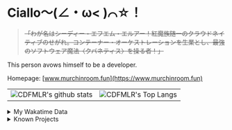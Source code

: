# Ciallo～(∠・ω< )⌒☆！

> ~~「わが名はシーディー・エフエム・エルアー！紅魔族随一のクラウドネイティブのせがれ。コンテーナー・オーケストレーションを生業とし、最強のソフトウェア魔法〈クバネティス〉を操る者！」~~

This person avows himself to be a developer.

Homepage: [www.murchinroom.fun](https://www.murchinroom.fun)

<!-- <details> -->
 
<!-- <summary>My GitHub Stats</summary> -->

<!-- [![CDFMLR's github stats](https://github-readme-stats.vercel.app/api?username=cdfmlr&count_private=true&show_icons=true&hide_rank=true&hide=contribs)](https://github.com/anuraghazra/github-readme-stats)   ![CDFMLR's Top Langs](https://github-readme-stats.vercel.app/api/top-langs/?username=cdfmlr&layout=compact&hide=jupyter%20notebook,stylus,tex) -->

<table>
	<tr>
		<td valign="center">
    		<img src="https://github-readme-stats.vercel.app/api?username=cdfmlr&count_private=true&show_icons=true&hide_rank=true&hide=contribs" alt="CDFMLR's github stats" />
		</td>
		<td valign="center">
    		<img src="https://github-readme-stats.vercel.app/api/top-langs/?username=cdfmlr&layout=compact&hide=jupyter%20notebook,stylus,tex" alt="CDFMLR's Top Langs" />
		</td>
	</tr>
</table>

<!-- </details>  -->


<details>

<summary>My Wakatime Data</summary>

<!--START_SECTION:waka-->
![Lines of code](https://img.shields.io/badge/From%20Hello%20World%20I%27ve%20Written-11.0%20million%20lines%20of%20code-blue)

**🐱 My GitHub Data** 

> 📦 895.7 kB Used in GitHub's Storage 
 > 
> 🏆 761 Contributions in the Year 2025
 > 
> 🚫 Not Opted to Hire
 > 
> 📜 99 Public Repositories 
 > 
> 🔑 37 Private Repositories 
 > 
**I'm an Early 🐤** 

```text
🌞 Morning                2530 commits        ██████░░░░░░░░░░░░░░░░░░░   23.48 % 
🌆 Daytime                4887 commits        ███████████░░░░░░░░░░░░░░   45.35 % 
🌃 Evening                3283 commits        ████████░░░░░░░░░░░░░░░░░   30.47 % 
🌙 Night                  75 commits          ░░░░░░░░░░░░░░░░░░░░░░░░░   00.70 % 
```
📅 **I'm Most Productive on Tuesday** 

```text
Monday                   1479 commits        ███░░░░░░░░░░░░░░░░░░░░░░   13.73 % 
Tuesday                  1916 commits        ████░░░░░░░░░░░░░░░░░░░░░   17.78 % 
Wednesday                1849 commits        ████░░░░░░░░░░░░░░░░░░░░░   17.16 % 
Thursday                 1568 commits        ████░░░░░░░░░░░░░░░░░░░░░   14.55 % 
Friday                   1598 commits        ████░░░░░░░░░░░░░░░░░░░░░   14.83 % 
Saturday                 1287 commits        ███░░░░░░░░░░░░░░░░░░░░░░   11.94 % 
Sunday                   1078 commits        ██░░░░░░░░░░░░░░░░░░░░░░░   10.00 % 
```


📊 **This Week I Spent My Time On** 

```text
💬 Programming Languages: 
No Activity Tracked This Week
```

**I Mostly Code in Go** 

```text
Python                   21 repos            ████░░░░░░░░░░░░░░░░░░░░░   17.80 % 
TeX                      8 repos             ██░░░░░░░░░░░░░░░░░░░░░░░   06.78 % 
Rust                     5 repos             █░░░░░░░░░░░░░░░░░░░░░░░░   04.24 % 
Shell                    4 repos             █░░░░░░░░░░░░░░░░░░░░░░░░   03.39 % 
JavaScript               1 repo              ░░░░░░░░░░░░░░░░░░░░░░░░░   00.85 % 
```




 Last Updated on 13/08/2025 02:03:31 UTC
<!--END_SECTION:waka-->

</details>

<details>

<summary>Known Projects</summary>

[![Star History Chart](https://api.star-history.com/svg?repos=cdfmlr/pyflowchart,cdfmlr/muvtuber,cdfmlr/crud,cdfmlr/murecom-verse-1,cdfmlr/murecom-intro&type=Date)](https://star-history.com/#cdfmlr/pyflowchart&cdfmlr/muvtuber&cdfmlr/crud&cdfmlr/murecom-verse-1&cdfmlr/murecom-intro&Date)

 </details>
